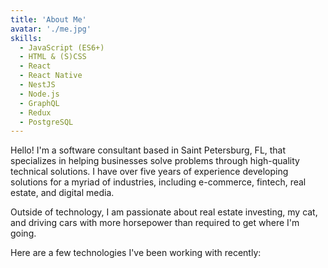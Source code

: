 ```yaml
---
title: 'About Me'
avatar: './me.jpg'
skills:
  - JavaScript (ES6+)
  - HTML & (S)CSS
  - React
  - React Native
  - NestJS
  - Node.js
  - GraphQL
  - Redux
  - PostgreSQL
---
```


Hello! I'm a software consultant based in Saint Petersburg, FL, that specializes in helping businesses solve problems through high-quality technical solutions. I have over five years of experience developing solutions for a myriad of industries, including e-commerce, fintech, real estate, and digital media.

Outside of technology, I am passionate about real estate investing, my cat, and driving cars with more horsepower than required to get where I'm going.

Here are a few technologies I've been working with recently:
